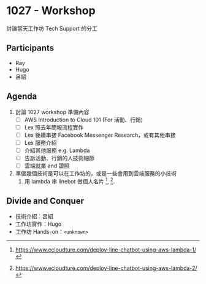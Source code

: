 # 1027 - Workshop 

討論當天工作坊 Tech Support 的分工

## Participants
- Ray
- Hugo
- 呂紹

## Agenda
1. 討論 1027 workshop 準備內容
   - [ ]  AWS Introduction to Cloud 101 (For 活動、行銷)
   - [ ] Lex 照去年簡報流程實作
   - [ ] Lex 後續串接 Facebook Messenger Research，或有其他串接
   - [ ] Lex 服務介紹
   - [ ] 介紹其他服務 e.g. Lambda
   - [ ] 告訴活動、行銷的人技術細節
   - [ ] 雲端就業 and 證照
2. 準備幾個技術是可以在工作坊的，或是一些會用到雲端服務的小技術
   1. 用 lambda 串 linebot 做個人名片 [^1], [^2].

## Divide and Conquer
- 技術介紹：呂紹
- 工作坊實作：Hugo
- 工作坊 Hands-on：`<unknown>`

[^1]: https://www.ecloudture.com/deploy-line-chatbot-using-aws-lambda-1/
[^2]: https://www.ecloudture.com/deploy-line-chatbot-using-aws-lambda-2/

